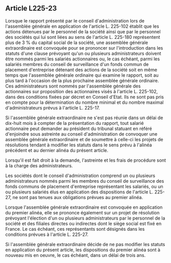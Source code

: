 Article L225-23
----
Lorsque le rapport présenté par le conseil d'administration lors de l'assemblée
générale en application de l'article L. 225-102 établit que les actions détenues
par le personnel de la société ainsi que par le personnel des sociétés qui lui
sont liées au sens de l'article L. 225-180 représentent plus de 3 % du capital
social de la société, une assemblée générale extraordinaire est convoquée pour
se prononcer sur l'introduction dans les statuts d'une clause prévoyant qu'un ou
plusieurs administrateurs doivent être nommés parmi les salariés actionnaires
ou, le cas échéant, parmi les salariés membres du conseil de surveillance d'un
fonds commun de placement d'entreprise détenant des actions de la société soit
en même temps que l'assemblée générale ordinaire qui examine le rapport, soit au
plus tard à l'occasion de la plus prochaine assemblée générale ordinaire. Ces
administrateurs sont nommés par l'assemblée générale des actionnaires sur
proposition des actionnaires visés à l'article L. 225-102, dans des conditions
fixées par décret en Conseil d'Etat. Ils ne sont pas pris en compte pour la
détermination du nombre minimal et du nombre maximal d'administrateurs prévus à
l'article L. 225-17.

Si l'assemblée générale extraordinaire ne s'est pas réunie dans un délai de
dix-huit mois à compter de la présentation du rapport, tout salarié actionnaire
peut demander au président du tribunal statuant en référé d'enjoindre sous
astreinte au conseil d'administration de convoquer une assemblée générale
extraordinaire et de soumettre à celle-ci les projets de résolutions tendant à
modifier les statuts dans le sens prévu à l'alinéa précédent et au dernier
alinéa du présent article.

Lorsqu'il est fait droit à la demande, l'astreinte et les frais de procédure
sont à la charge des administrateurs.

Les sociétés dont le conseil d'administration comprend un ou plusieurs
administrateurs nommés parmi les membres du conseil de surveillance des fonds
communs de placement d'entreprise représentant les salariés, ou un ou plusieurs
salariés élus en application des dispositions de l'article L. 225-27, ne sont
pas tenues aux obligations prévues au premier alinéa.

Lorsque l'assemblée générale extraordinaire est convoquée en application du
premier alinéa, elle se prononce également sur un projet de résolution prévoyant
l'élection d'un ou plusieurs administrateurs par le personnel de la société et
des filiales directes ou indirectes dont le siège social est fixé en France. Le
cas échéant, ces représentants sont désignés dans les conditions prévues à
l'article L. 225-27.

Si l'assemblée générale extraordinaire décide de ne pas modifier les statuts en
application du présent article, les dispositions du premier alinéa sont à
nouveau mis en oeuvre, le cas échéant, dans un délai de trois ans.
